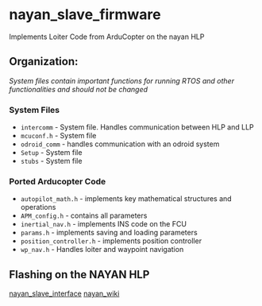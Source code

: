 # nayan_slave_firmware
Implements Loiter Code from ArduCopter on the nayan HLP

## Organization: 

*System files contain important functions for running RTOS and other functionalities and should not be changed*

### System Files
* `intercomm` -  System file. Handles communication between HLP and LLP
* `mcuconf.h` - System file
* `odroid_comm` - handles communication with an odroid system
* `Setup` - System file
* `stubs` - System file

### Ported Arducopter Code
* `autopilot_math.h` - implements key mathematical structures and operations
* `APM_config.h` - contains all parameters
* `inertial_nav.h` - implements INS code on the FCU
* `params.h` - implements saving and loading parameters
* `position_controller.h` - implements position controller
* `wp_nav.h` - Handles loiter and waypoint navigation

## Flashing on the NAYAN HLP
[nayan_slave_interface](http://aus.co.in/wiki/Nayan_AP_Slave_Processor)
[nayan_wiki](http://aus.co.in/wiki/Nayan_Wiki)
